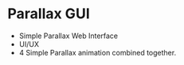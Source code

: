 # Parallax GUI
- Simple Parallax Web Interface 
- UI/UX 
- 4 Simple Parallax animation combined together.
